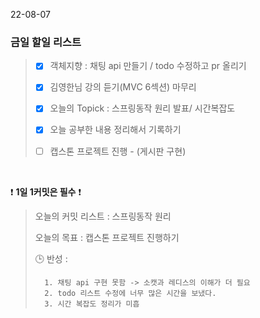 22-08-07
### 금일 할일 리스트


> - [X]  객체지향 : 채팅 api 만들기 / todo 수정하고 pr 올리기
>
> - [X]  김영한님 강의 듣기(MVC 6섹션) 마무리
>
> - [X]  오늘의 Topick : 스프링동작 원리 발표/ 시간복잡도
>
> - [X]  오늘 공부한 내용 정리해서 기록하기
>
> - [ ] 캡스톤 프로젝트 진행 - (게시판 구현)

<br/>

❗ **1일 1커밋은 필수** ❗
> 오늘의 커밋 리스트 : 스프링동작 원리
>
> 오늘의 목표  : 캡스톤 프로젝트 진행하기
>
> 🕒 반성 :
>       
>       1. 채팅 api 구현 못함 -> 소캣과 레디스의 이해가 더 필요
>       2. todo 리스트 수정에 너무 많은 시간을 보냈다.
>       3. 시간 복잡도 정리가 미흡
>

<br/>